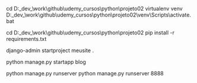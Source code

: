 cd D:\_dev_\work\github\udemy_cursos\python\projeto02
virtualenv venv
D:\_dev_\work\github\udemy_cursos\python\projeto02\venv\Scripts\activate.bat

cd D:\_dev_\work\github\udemy_cursos\python\projeto02
pip install -r requirements.txt

django-admin startproject meusite .

python manage.py startapp blog

python manage.py runserver
python manage.py runserver 8888



